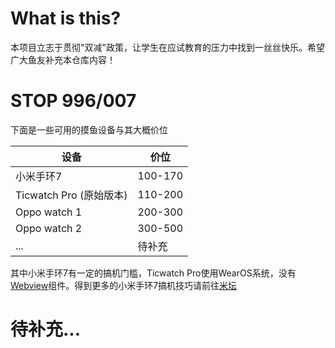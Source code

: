 # What is this?
本项目立志于贯彻"双减"政策，让学生在应试教育的压力中找到一丝丝快乐。希望广大鱼友补充本仓库内容！

# STOP 996/007
下面是一些可用的摸鱼设备与其大概价位

设备 | 价位
---- | ---
小米手环7 | 100-170
Ticwatch Pro (原始版本) |  110-200
Oppo watch 1 | 200-300
Oppo watch 2 | 300-500
... | 待补充

其中小米手环7有一定的搞机门槛，Ticwatch Pro使用WearOS系统，没有[Webview](https://zhuanlan.zhihu.com/p/551689759)组件。得到更多的小米手环7搞机技巧请前往[米坛](https://bandbbs.cn)

# 待补充...
